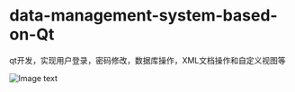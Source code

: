 # data-management-system-based-on-Qt
qt开发，实现用户登录，密码修改，数据库操作，XML文档操作和自定义视图等

![Image text](https://github.com/lidian53/data-management-system-based-on-Qt/blob/master/image/data.jpg)

